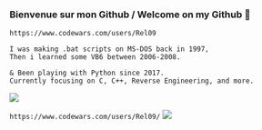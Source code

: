 ### Bienvenue sur mon Github / Welcome on my Github :fox_face:

```
https://www.codewars.com/users/Rel09

I was making .bat scripts on MS-DOS back in 1997,
Then i learned some VB6 between 2006-2008.

& Been playing with Python since 2017.
Currently focusing on C, C++, Reverse Engineering, and more.
```

 <img class="img" src="https://github-readme-stats.vercel.app/api/top-langs/?username=Rel09&theme=radical&layout=compact" />

```https://www.codewars.com/users/Rel09/```
<img class="img" src="https://www.codewars.com/users/Rel09/badges/large" />


